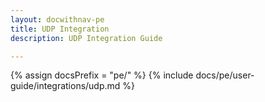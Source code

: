 ```yaml
---
layout: docwithnav-pe
title: UDP Integration
description: UDP Integration Guide 

---
```

{% assign docsPrefix = "pe/" %}
{% include docs/pe/user-guide/integrations/udp.md %}

